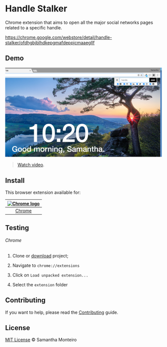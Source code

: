 # Handle Stalker

Chrome extension that aims to open all the major social networks pages related to a specific handle.

https://chrome.google.com/webstore/detail/handle-stalker/ofdhgbjblhdkepgmafdeppjcmaaegllf

## Demo

[![handle-stalker](screenshot.png)](https://www.youtube.com/watch?v=P6GE1JLifqQ)

> [Watch video](https://www.youtube.com/watch?v=P6GE1JLifqQ).

## Install

This browser extension available for:

| <a href="https://chrome.google.com/webstore/detail/handle-stalker/ofdhgbjblhdkepgmafdeppjcmaaegllf"><img src="https://camo.githubusercontent.com/3bfe3f8c64cf4e968b3d45f587c291853a1b8035/68747470733a2f2f7261772e6769746875622e636f6d2f616c7272612f62726f777365722d6c6f676f732f6d61737465722f6368726f6d652f6368726f6d655f34387834382e706e67" width="48px" height="48px" alt="Chrome logo"></a> |
|:---:|
| [Chrome](https://chrome.google.com/webstore/detail/handle-stalker/ofdhgbjblhdkepgmafdeppjcmaaegllf) |

## Testing

###### Chrome

1. Clone or [download](https://github.com/samanthakem/HandleStalker/archive/master.zip) project;

2. Navigate to `chrome://extensions`

3. Click on `Load unpacked extension...`

4. Select the `extension` folder

## Contributing

If you want to help, please read the [Contributing](https://github.com/samanthakem/HandleStalker/blob/master/CONTRIBUTING.md) guide.

## License

[MIT License](https://github.com/samanthakem/HandleStalker/blob/master/LICENSE) © Samantha Monteiro
